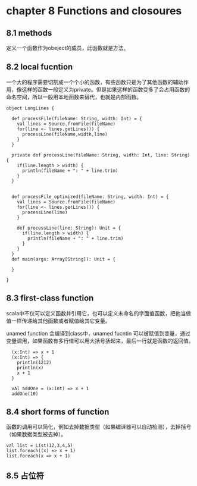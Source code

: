 # chapter 8 Functions and closoures
## 8.1 methods 
定义一个函数作为obeject的成员，此函数就是方法。

## 8.2 local fucntion
一个大的程序需要切割成一个个小的函数，有些函数只是为了其他函数的辅助作用，像这样的函数一般定义为private。但是如果这样的函数变多了会占用函数的命名空间，所以一般用本地函数来替代，也就是内部函数。

```
object LongLines {

  def processFile(fileName: String, width: Int) = {
    val lines = Source.fromFile(fileName)
    for(line <- lines.getLines()) {
      processLine(fileName,width,line)
    }
  }

  private def processLine(fileName: String, width: Int, line: String) {
    if(line.length > width) {
      println(fileName + ": " + line.trim)
    }
  }


  def processFile_optimized(fileName: String, width: Int) = {
    val lines = Source.fromFile(fileName)
    for(line <- lines.getLines()) {
      processLine(line)
    }

    def processLine(line: String): Unit = {
      if(line.length > width) {
        println(fileName + ": " + line.trim)
      }
    }
  }
  def main(args: Array[String]): Unit = {

  }

}
```

## 8.3 first-class function
scala中不仅可以定义函数并引用它，也可以定义未命名的字面值函数，把他当做值一样传递给其他函数或者赋值给其它变量。

unamed function 会编译到class中，unamed fucntin 可以被赋值到变量，通过变量调用，如果函数有多行值可以用大括号括起来，最后一行就是函数的返回值。

```
  (x:Int) => x + 1
  (x:Int) => {
    println(1212)
    println(x)
    x + 1
  }

  val addOne = (x:Int) => x + 1
  addOne(10)
```

## 8.4 short forms of function
函数的调用可以简化，例如去掉数据类型（如果编译器可以自动检测），去掉括号（如果数据类型被去掉）。

```
val list = List(12,3,4,5)
list.foreach((x) => x + 1)
list.foreach(x => x + 1)
```
## 8.5 占位符
